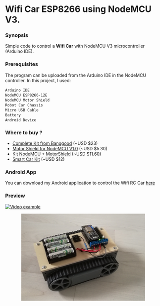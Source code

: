 # Wifi Car ESP8266 using NodeMCU V3.

### Synopsis

Simple code to control a **Wifi Car** with NodeMCU V3 microcontroller (Arduino IDE).

### Prerequisites

The program can be uploaded from the Arduino IDE in the NodeMCU controller. In this project, I used:

```
Arduino IDE
NodeMCU ESP8266-12E
NodeMCU Motor Shield
Robot Car Chassis
Micro USB Cable
Battery
Android Device
```


### Where to buy ?

* [Complete Kit from Banggood](https://www.banggood.com/Geekcreit-Doit-2WD-L293D-WIFI-RC-Smart-Car-With-NodeMCU-Shield-For-ESP-12E-Based-On-ESP8266-p-995166.html?p=6R31122484684201508S&utm_content=zhangruihua&utm_campaign=esp&cur_warehouse=CN) (~USD $23)
* [Motor Shield for NodeMCU V1.0](https://www.banggood.com/ESP8266-WiFi-Motor-Drive-Expansion-Board-For-NodeMCU-ESP-12E-p-991603.html?p=6R31122484684201508S&utm_content=zhangruihua&utm_campaign=esp) (~USD $5.30)
* [Kit NodeMCU + MotorShield](https://www.banggood.com/NodeMcu-Lua-ESP8266-ESP-12E-and-WiFi-Motor-Drive-Expansion-Board-p-995417.html?p=6R31122484684201508S&utm_content=zhangruihua&utm_campaign=esp) (~USD $11.60)
* [Smart Car Kit](https://www.banggood.com/Smart-Robot-Car-Chassis-Kit-Speed-Encoder-Battery-Box-For-Arduino-p-981975.html?p=6R31122484684201508S&utm_content=zhangruihua&utm_campaign=esp) (~USD $12)


### Android App

You can download my Android application to control the Wifi RC Car [here](https://play.google.com/store/apps/details?id=com.lacour.vincent.wificaresp8266&hl=fr)


### Preview
[![Video example](https://img.youtube.com/vi/E-RyAsFMnTI/0.jpg)](https://www.youtube.com/watch?v=E-RyAsFMnTI)

<p align="center">
<img src="Image/Wifi_Car_Image.png" width="400" height="280" >
</p>
